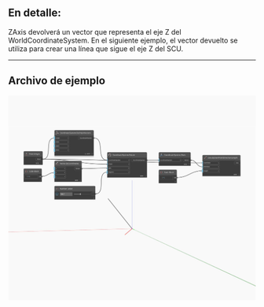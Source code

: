 ## En detalle:
ZAxis devolverá un vector que representa el eje Z del WorldCoordinateSystem. En el siguiente ejemplo, el vector devuelto se utiliza para crear una línea que sigue el eje Z del SCU.
___
## Archivo de ejemplo

![ZAxis](./Autodesk.DesignScript.Geometry.CoordinateSystem.ZAxis_img.jpg)

